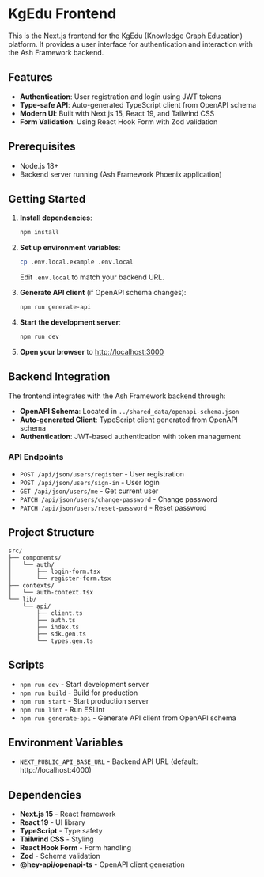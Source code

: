 # KgEdu Frontend

This is the Next.js frontend for the KgEdu (Knowledge Graph Education) platform. It provides a user interface for authentication and interaction with the Ash Framework backend.

## Features

- **Authentication**: User registration and login using JWT tokens
- **Type-safe API**: Auto-generated TypeScript client from OpenAPI schema
- **Modern UI**: Built with Next.js 15, React 19, and Tailwind CSS
- **Form Validation**: Using React Hook Form with Zod validation

## Prerequisites

- Node.js 18+ 
- Backend server running (Ash Framework Phoenix application)

## Getting Started

1. **Install dependencies**:
   ```bash
   npm install
   ```

2. **Set up environment variables**:
   ```bash
   cp .env.local.example .env.local
   ```
   Edit `.env.local` to match your backend URL.

3. **Generate API client** (if OpenAPI schema changes):
   ```bash
   npm run generate-api
   ```

4. **Start the development server**:
   ```bash
   npm run dev
   ```

5. **Open your browser** to [http://localhost:3000](http://localhost:3000)

## Backend Integration

The frontend integrates with the Ash Framework backend through:

- **OpenAPI Schema**: Located in `../shared_data/openapi-schema.json`
- **Auto-generated Client**: TypeScript client generated from OpenAPI schema
- **Authentication**: JWT-based authentication with token management

### API Endpoints

- `POST /api/json/users/register` - User registration
- `POST /api/json/users/sign-in` - User login  
- `GET /api/json/users/me` - Get current user
- `PATCH /api/json/users/change-password` - Change password
- `PATCH /api/json/users/reset-password` - Reset password

## Project Structure

```
src/
├── components/
│   └── auth/
│       ├── login-form.tsx
│       └── register-form.tsx
├── contexts/
│   └── auth-context.tsx
└── lib/
    └── api/
        ├── client.ts
        ├── auth.ts
        ├── index.ts
        ├── sdk.gen.ts
        └── types.gen.ts
```

## Scripts

- `npm run dev` - Start development server
- `npm run build` - Build for production
- `npm run start` - Start production server
- `npm run lint` - Run ESLint
- `npm run generate-api` - Generate API client from OpenAPI schema

## Environment Variables

- `NEXT_PUBLIC_API_BASE_URL` - Backend API URL (default: http://localhost:4000)

## Dependencies

- **Next.js 15** - React framework
- **React 19** - UI library
- **TypeScript** - Type safety
- **Tailwind CSS** - Styling
- **React Hook Form** - Form handling
- **Zod** - Schema validation
- **@hey-api/openapi-ts** - OpenAPI client generation
